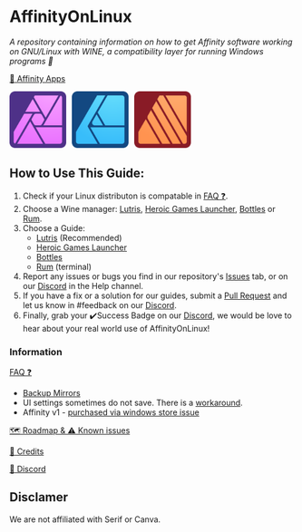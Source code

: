# AffinityOnLinux

_A repository containing information on how to get Affinity software working on GNU/Linux with WINE, a compatibility layer for running Windows programs 🐧_

[📢 Affinity Apps](https://affinity.serif.com)

<div style="display: flex; gap: 10px; align-items: center;">
  <a href="https://affinity.serif.com/photo/">
    <img src="./Assets/Icons/Photo.svg" width="100" alt="Logo of Affinity Photo">
  </a>
  <a href="https://affinity.serif.com/designer/">
    <img src="./Assets/Icons/Designer.svg" width="100" alt="Logo of Affinity Designer">
  </a>
  <a href="https://affinity.serif.com/publisher/">
    <img src="./Assets/Icons/Publisher.svg" width="100" alt="Logo of Affinity Publisher">
  </a>
</div>

## How to Use This Guide:

1. Check if your Linux distributon is compatable in [FAQ ❓](/FAQ.md#tested-methods).
2. Choose a Wine manager: [Lutris](https://lutris.net/), [Heroic Games Launcher](https://heroicgameslauncher.com/), [Bottles](https://usebottles.com/) or [Rum](https://gitlab.com/xkero/rum).
3. Choose a Guide: 
    - [Lutris](./Guides/Lutris/Guide.md) (Recommended)
    - [Heroic Games Launcher](./Guides/Heroic/Guide.md)
    - [Bottles](./Guides/Bottles/Guide.md)
    - [Rum](./Guides/Rum/Guide.md) (terminal)
4. Report any issues or bugs you find in our repository's [Issues](https://github.com/seapear/AffinityOnLinux/issues) tab, or on our [Discord](https://discord.gg/t5V9ecpJWZ) in the Help channel.
5. If you have a fix or a solution for our guides, submit a [Pull Request](https://github.com/seapear/AffinityOnLinux/pulls) and let us know in #feedback on our [Discord](https://discord.gg/t5V9ecpJWZ).
6. Finally, grab your ✔️Success Badge on our [Discord](https://discord.gg/t5V9ecpJWZ), we would be love to hear about your real world use of AffinityOnLinux!

### Information

[FAQ ❓](/FAQ.md)
  - [Backup Mirrors](https://github.com/seapear/AffinityOnLinux/blob/main/FAQ.md#use-these-if-the-main-mirrors-are-down)
  - UI settings sometimes do not save. There is a [workaround](Guides/Settings.md).
  - Affinity v1 - [purchased via windows store issue](https://github.com/seapear/AffinityOnLinux/blob/main/FAQ.md#which-affinity-versions-are-supported)

[🗺️ Roadmap & ⚠️ Known issues](/Roadmap.md)

[📜 Credits](/Credits.md)

[💬 Discord](https://discord.gg/t5V9ecpJWZ)

## Disclamer

We are not affiliated with Serif or Canva.
